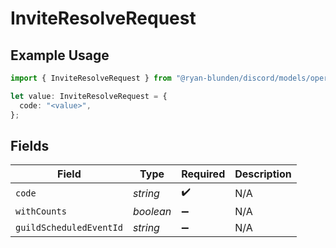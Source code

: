 # InviteResolveRequest

## Example Usage

```typescript
import { InviteResolveRequest } from "@ryan-blunden/discord/models/operations";

let value: InviteResolveRequest = {
  code: "<value>",
};
```

## Fields

| Field                   | Type                    | Required                | Description             |
| ----------------------- | ----------------------- | ----------------------- | ----------------------- |
| `code`                  | *string*                | :heavy_check_mark:      | N/A                     |
| `withCounts`            | *boolean*               | :heavy_minus_sign:      | N/A                     |
| `guildScheduledEventId` | *string*                | :heavy_minus_sign:      | N/A                     |